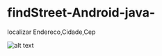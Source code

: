 # findStreet-Android-java-
localizar Endereco,Cidade,Cep


![alt text](https://github.com/mig1998/findStreet-Android-java-/blob/master/imagens/device-2020-08-29-222755.png "Optional Title")

